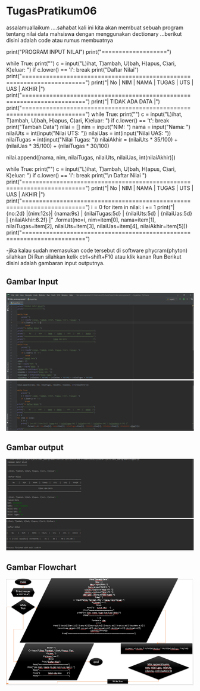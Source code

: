 # TugasPratikum06

assalamuallaikum ....sahabat kali ini kita akan membuat sebuah program tentang nilai data mahsiswa dengan menggunakan dectionary ...berikut disini adalah code atau rumus membuatnya

print("PROGRAM INPUT NILAI") print("===================")

while True: print("") c = input("L)ihat, T)ambah, U)bah, H)apus, C)ari, K)eluar: ") if c.lower() == 'l': break print("Daftar Nilai") print("========================================================================") print("| No | NIM | NAMA | TUGAS | UTS | UAS | AKHIR |") print("========================================================================") print("| TIDAK ADA DATA |") print("========================================================================") while True: print("") c = input("L)ihat, T)ambah, U)bah, H)apus, C)ari, K)eluar: ") if c.lower() == 't': break print("Tambah Data") nilai = [] nim = input("NIM: ") nama = input("Nama: ") nilaiUts = int(input("Nilai UTS: ")) nilaiUas = int(input("Nilai UAS: ")) nilaiTugas = int(input("Nilai Tugas: ")) nilaiAkhir = (nilaiUts * 35/100) + (nilaiUas * 35/100) + (nilaiTugas * 30/100)

nilai.append([nama, nim, nilaiTugas, nilaiUts, nilaiUas, int(nilaiAkhir)])

while True: print("") c = input("L)ihat, T)ambah, U)bah, H)apus, C)ari, K)eluar: ") if c.lower() == 'l': break print("\n Daftar Nilai ") print("========================================================================") print("| No | NIM | NAMA | TUGAS | UTS | UAS | AKHIR |") print("========================================================================") i = 0 for item in nilai: i += 1 print("| {no:2d} |{nim:12s}| {nama:9s} | {nilaiTugas:5d} | {nilaiUts:5d} | {nilaiUas:5d} | {nilaiAkhir:6.2f} |" .format(no=i, nim=item[0], nama=item[1], nilaiTugas=item[2], nilaiUts=item[3], nilaiUas=item[4], nilaiAkhir=item[5])) print("========================================================================")

-jika kalau sudah memasukan code tersebut di software phycram(phyton) silahkan Di Run silahkan kelik ctrl+shift+F10 atau klik kanan Run Berikut disini adalah gambaran input outputnya.

## Gambar Input
![input end](https://github.com/KikiPanceko05/TugasPratikum06/blob/master/inpu2.PNG)
![input end](https://github.com/KikiPanceko05/TugasPratikum06/blob/master/input3.PNG)
## Gambar output
![input end](https://github.com/KikiPanceko05/TugasPratikum06/blob/master/screenshot%20input.PNG)
![input end](https://github.com/KikiPanceko05/TugasPratikum06/blob/master/input.PNG)
## Gambar Flowchart
![input end](https://github.com/KikiPanceko05/TugasPratikum06/blob/master/tugas6flowchart.png)
